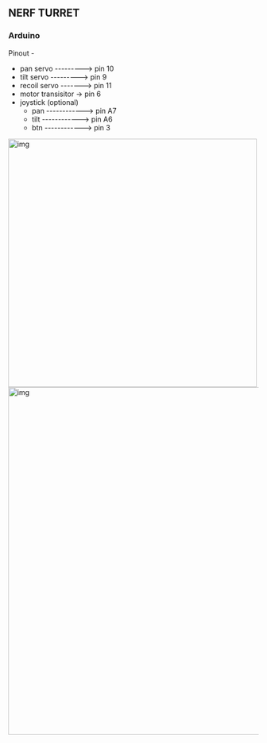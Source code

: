 ## **NERF TURRET**
### Arduino
Pinout -
- pan servo ---------> pin 10
- tilt servo  ---------> pin 9
- recoil servo -------> pin 11
- motor transisitor -> pin 6
- joystick (optional)
    - pan ------------> pin A7
    - tilt  ------------> pin A6
    - btn ------------> pin 3
    
<img src="https://raw.githubusercontent.com/barak-t/nerf_turret/main/img/nerf_turret_bb.png" alt="img" width="500"/>
<img src="https://raw.githubusercontent.com/barak-t/nerf_turret/main/img/nerf_turret_schem.png" alt="img" width="700"/>
